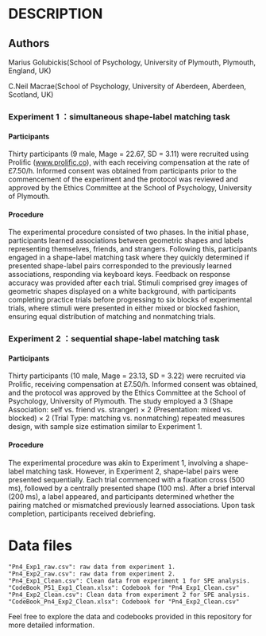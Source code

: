 # DESCRIPTION

## Authors

Marius Golubickis(School of Psychology, University of Plymouth, Plymouth, England, UK)

C.Neil Macrae(School of Psychology, University of Aberdeen, Aberdeen, Scotland, UK)

### Experiment 1  ：simultaneous shape-label matching task

#### Participants

Thirty participants (9 male, Mage = 22.67, SD = 3.11) were recruited using Prolific (www.prolific.co), with each receiving compensation at the rate of £7.50/h. Informed consent was obtained from participants prior to the commencement of the experiment and the protocol was reviewed and approved by the Ethics Committee at the School of Psychology, University of Plymouth.

#### Procedure

The experimental procedure consisted of two phases. In the initial phase, participants learned associations between geometric shapes and labels representing themselves, friends, and strangers. Following this, participants engaged in a shape-label matching task where they quickly determined if presented shape-label pairs corresponded to the previously learned associations, responding via keyboard keys. Feedback on response accuracy was provided after each trial. Stimuli comprised grey images of geometric shapes displayed on a white background, with participants completing practice trials before progressing to six blocks of experimental trials, where stimuli were presented in either mixed or blocked fashion, ensuring equal distribution of matching and nonmatching trials.

### Experiment 2  ：sequential shape-label matching task

#### Participants

Thirty participants (10 male, Mage = 23.13, SD = 3.22) were recruited via Prolific, receiving compensation at £7.50/h. Informed consent was obtained, and the protocol was approved by the Ethics Committee at the School of Psychology, University of Plymouth. The study employed a 3 (Shape Association: self vs. friend vs. stranger) × 2 (Presentation: mixed vs. blocked) × 2 (Trial Type: matching vs. nonmatching) repeated measures design, with sample size estimation similar to Experiment 1.

#### Procedure

The experimental procedure was akin to Experiment 1, involving a shape-label matching task. However, in Experiment 2, shape-label pairs were presented sequentially. Each trial commenced with a fixation cross (500 ms), followed by a centrally presented shape (100 ms). After a brief interval (200 ms), a label appeared, and participants determined whether the pairing matched or mismatched previously learned associations. Upon task completion, participants received debriefing.

# Data files

```
"Pn4_Exp1_raw.csv": raw data from experiment 1.
"Pn4_Exp2_raw.csv": raw data from experiment 2.
"Pn4_Exp1_Clean.csv": Clean data from experiment 1 for SPE analysis.
"CodeBook_P51_Exp1_Clean.xlsx": Codebook for "Pn4_Exp1_Clean.csv"
"Pn4_Exp2_Clean.csv": Clean data from experiment 2 for SPE analysis.
"CodeBook_Pn4_Exp2_Clean.xlsx": Codebook for "Pn4_Exp2_Clean.csv"
```

Feel free to explore the data and codebooks provided in this repository for more detailed information.

